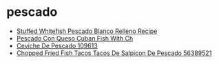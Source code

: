 # pescado

 * [Stuffed Whitefish Pescado Blanco Relleno Recipe](../../index/s/stuffed-whitefish-pescado-blanco-relleno-recipe.json)
 * [Pescado Con Queso Cuban Fish With Ch](../../index/p/pescado-con-queso-cuban-fish-with-ch.json)
 * [Ceviche De Pescado 109613](../../index/c/ceviche-de-pescado-109613.json)
 * [Chopped Fried Fish Tacos Tacos De Salpicon De Pescado 56389521](../../index/c/chopped-fried-fish-tacos-tacos-de-salpicon-de-pescado-56389521.json)
